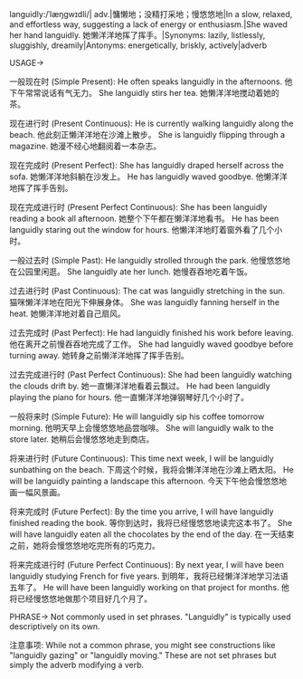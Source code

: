 languidly:/ˈlæŋɡwɪdli/| adv.|慵懒地；没精打采地；慢悠悠地|In a slow, relaxed, and effortless way, suggesting a lack of energy or enthusiasm.|She waved her hand languidly. 她懒洋洋地挥了挥手。|Synonyms: lazily, listlessly, sluggishly, dreamily|Antonyms: energetically, briskly, actively|adverb

USAGE->

一般现在时 (Simple Present):
He often speaks languidly in the afternoons. 他下午常常说话有气无力。
She languidly stirs her tea. 她懒洋洋地搅动着她的茶。

现在进行时 (Present Continuous):
He is currently walking languidly along the beach. 他此刻正懒洋洋地在沙滩上散步。
She is languidly flipping through a magazine. 她漫不经心地翻阅着一本杂志。

现在完成时 (Present Perfect):
She has languidly draped herself across the sofa. 她懒洋洋地斜躺在沙发上。
He has languidly waved goodbye. 他懒洋洋地挥了挥手告别。

现在完成进行时 (Present Perfect Continuous):
She has been languidly reading a book all afternoon. 她整个下午都在懒洋洋地看书。
He has been languidly staring out the window for hours. 他懒洋洋地盯着窗外看了几个小时。

一般过去时 (Simple Past):
He languidly strolled through the park. 他慢悠悠地在公园里闲逛。
She languidly ate her lunch. 她慢吞吞地吃着午饭。

过去进行时 (Past Continuous):
The cat was languidly stretching in the sun. 猫咪懒洋洋地在阳光下伸展身体。
She was languidly fanning herself in the heat. 她懒洋洋地对着自己扇风。

过去完成时 (Past Perfect):
He had languidly finished his work before leaving. 他在离开之前慢吞吞地完成了工作。
She had languidly waved goodbye before turning away. 她转身之前懒洋洋地挥了挥手告别。

过去完成进行时 (Past Perfect Continuous):
She had been languidly watching the clouds drift by. 她一直懒洋洋地看着云飘过。
He had been languidly playing the piano for hours. 他一直懒洋洋地弹钢琴好几个小时了。

一般将来时 (Simple Future):
He will languidly sip his coffee tomorrow morning. 他明天早上会慢悠悠地品尝咖啡。
She will languidly walk to the store later. 她稍后会慢悠悠地走到商店。

将来进行时 (Future Continuous):
This time next week, I will be languidly sunbathing on the beach. 下周这个时候，我将会懒洋洋地在沙滩上晒太阳。
He will be languidly painting a landscape this afternoon.  今天下午他会慢悠悠地画一幅风景画。

将来完成时 (Future Perfect):
By the time you arrive, I will have languidly finished reading the book. 等你到达时，我将已经慢悠悠地读完这本书了。
She will have languidly eaten all the chocolates by the end of the day. 在一天结束之前，她将会慢悠悠地吃完所有的巧克力。

将来完成进行时 (Future Perfect Continuous):
By next year, I will have been languidly studying French for five years. 到明年，我将已经懒洋洋地学习法语五年了。
He will have been languidly working on that project for months. 他将已经慢悠悠地做那个项目好几个月了。



PHRASE->
Not commonly used in set phrases.  "Languidly" is typically used descriptively on its own.

注意事项:  While not a common phrase, you might see constructions like "languidly gazing" or "languidly moving."  These are not set phrases but simply the adverb modifying a verb.